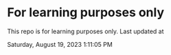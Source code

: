 # For learning purposes only
This repo is for learning purposes only.
Last updated at

Saturday, August 19, 2023 1:11:05 PM

